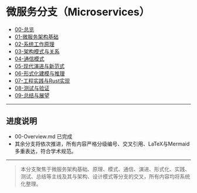 # 微服务分支（Microservices）

- [00-总览](./00-Overview.md)
- [01-微服务架构基础](./01-Basics.md)
- [02-系统工作原理](./02-Principles.md)
- [03-架构模式与关系](./03-PatternsRelations.md)
- [04-通信模式](./04-Communication.md)
- [05-现代演进与新范式](./05-Evolution.md)
- [06-形式化建模与推理](./06-Formalization.md)
- [07-工程实践与Rust实现](./07-EngineeringRust.md)
- [08-测试与验证](./08-Testing.md)
- [09-总结与展望](./09-SummaryProspect.md)

---

## 进度说明

- 00-Overview.md 已完成
- 其余分支将依次推进，所有内容严格分级编号、交叉引用、LaTeX与Mermaid多重表达，符合学术规范。

---

> 本分支聚焦于微服务架构基础、原理、模式、通信、演进、形式化、实践、测试、总结等主线及其与架构、设计模式等分支的交叉，所有内容均将系统化整理。
